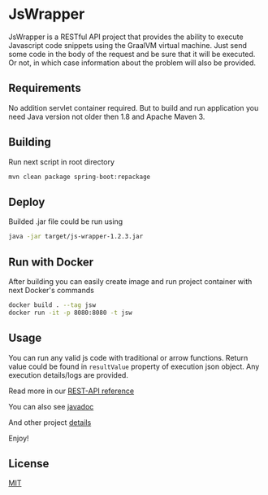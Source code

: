 # JsWrapper

JsWrapper is a RESTful API project that provides the ability to execute Javascript code snippets using the GraalVM virtual machine. Just send some code in the body of the request and be sure that it will be executed. Or not, in which case information about the problem will also be provided.

## Requirements
No addition servlet container required. But to build and run application you need Java version not older then 1.8 and Apache Maven 3.


## Building
Run next script in root directory
```bash
mvn clean package spring-boot:repackage
```
## Deploy
Builded .jar file could be run using
```bash
java -jar target/js-wrapper-1.2.3.jar
```

## Run with Docker
After building you can easily create image and run project container with next Docker's commands
```bash
docker build . --tag jsw
docker run -it -p 8080:8080 -t jsw
```

## Usage
You can run any valid js code with traditional or arrow functions. Return value could be found in <code>resultValue</code> property of execution json object. Any execution details/logs are provided.

Read more in our [REST-API reference](https://antonmartynenko13.github.io/js-wrapper/restapidocs/)

You can also see [javadoc](https://antonmartynenko13.github.io/js-wrapper/apidocs)

And other project [details](https://antonmartynenko13.github.io/js-wrapper/)

Enjoy!

## License
[MIT](https://github.com/antonmartynenko13/js-wrapper/blob/main/LICENSE)